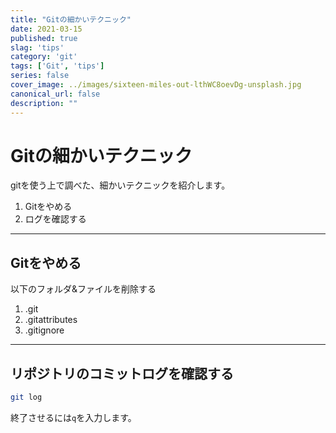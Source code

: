 ```yaml
---
title: "Gitの細かいテクニック"
date: 2021-03-15
published: true
slag: 'tips'
category: 'git'
tags: ['Git', 'tips']
series: false
cover_image: ../images/sixteen-miles-out-lthWC8oevDg-unsplash.jpg
canonical_url: false
description: ""
---
```

# Gitの細かいテクニック
gitを使う上で調べた、細かいテクニックを紹介します。

1. Gitをやめる
1. ログを確認する

---
## Gitをやめる
以下のフォルダ&ファイルを削除する

1. .git
1. .gitattributes
1. .gitignore

---
## リポジトリのコミットログを確認する

```bash
git log
```

終了させるには`q`を入力します。
